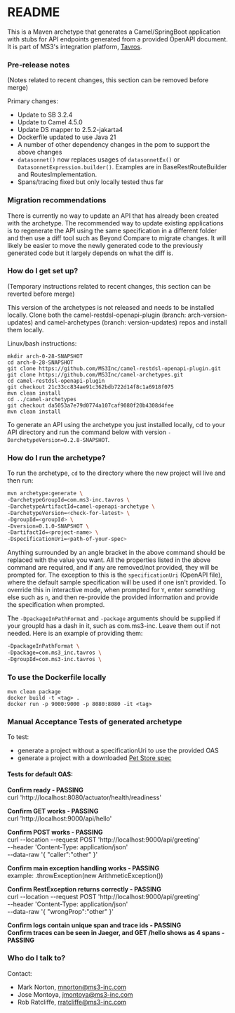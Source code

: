 # README #

This is a Maven archetype that generates a Camel/SpringBoot application with stubs for API endpoints generated from a provided OpenAPI document.
It is part of MS3's integration platform, [Tavros](https://github.com/MS3Inc/tavros).

### Pre-release notes ###

(Notes related to recent changes, this section can be removed before merge)

Primary changes:
- Update to SB 3.2.4
- Update to Camel 4.5.0
- Update DS mapper to 2.5.2-jakarta4
- Dockerfile updated to use Java 21
- A number of other dependency changes in the pom to support the above changes
- `datasonnet()` now replaces usages of `datasonnetEx()` or `DatasonnetExpression.builder()`. Examples are in BaseRestRouteBuilder and RoutesImplementation.
- Spans/tracing fixed but only locally tested thus far

### Migration recommendations ###

There is currently no way to update an API that has already been created with the archetype. The recommended way to update existing applications is to regenerate the API using the same specification in a different folder and then use a diff tool such as Beyond Compare to migrate changes. It will likely be easier to move the newly generated code to the previously generated code but it largely depends on what the diff is.

### How do I get set up? ###

(Temporary instructions related to recent changes, this section can be reverted before merge)

This version of the archetypes is not released and needs to be installed locally.
Clone both the camel-restdsl-openapi-plugin (branch: arch-version-updates) and camel-archetypes (branch: version-updates) repos and install them locally.

Linux/bash instructions:
```
mkdir arch-0-28-SNAPSHOT
cd arch-0-28-SNAPSHOT
git clone https://github.com/MS3Inc/camel-restdsl-openapi-plugin.git
git clone https://github.com/MS3Inc/camel-archetypes.git
cd camel-restdsl-openapi-plugin
git checkout 21c33cc834ae91c362bdb722d14f8c1a6918f075
mvn clean install
cd ../camel-archetypes
git checkout da5053a7e79d0774a107caf9080f20b4308d4fee
mvn clean install
```

To generate an API using the archetype you just installed locally, cd to your API directory and run the command below with version `-DarchetypeVersion=0.2.8-SNAPSHOT`.

### How do I run the archetype? ###

To run the archetype, `cd` to the directory where the new project will live and then run:

```bash
mvn archetype:generate \
-DarchetypeGroupId=com.ms3-inc.tavros \
-DarchetypeArtifactId=camel-openapi-archetype \
-DarchetypeVersion=<check-for-latest> \
-DgroupId=<groupId> \
-Dversion=0.1.0-SNAPSHOT \
-DartifactId=<project-name> \
-DspecificationUri=<path-of-your-spec>
````

Anything surrounded by an angle bracket in the above command should be replaced with the value you want. All the properties listed in the above command are required, and if any are removed/not provided, they will be prompted for. The exception to this is the `specificationUri` (OpenAPI file), where the default sample specification will be used if one isn't provided. To override this in interactive mode, when prompted for `Y`, enter something else such as `n`, and then re-provide the provided information and provide the specification when prompted.

The `-DpackageInPathFormat` and `-package` arguments should be supplied if your groupId has a dash in it, such as com.ms3-inc.  Leave them out if not needed. Here is an example of providing them:
```bash
-DpackageInPathFormat \
-Dpackage=com.ms3_inc.tavros \
-DgroupId=com.ms3-inc.tavros \
```

### To use the Dockerfile locally

```
mvn clean package
docker build -t <tag> .
docker run -p 9000:9000 -p 8080:8080 -it <tag>
```

### Manual Acceptance Tests of generated archetype ###

To test:
- generate a project without a specificationUri to use the provided OAS
- generate a project with a downloaded [Pet Store spec](https://github.com/swagger-api/swagger-petstore/blob/master/src/main/resources/openapi.yaml)

#### Tests for default OAS: ####
**Confirm ready - PASSING**  
curl 'http://localhost:8080/actuator/health/readiness'

**Confirm GET works - PASSING**  
curl 'http://localhost:9000/api/hello'

**Confirm POST works - PASSING**  
curl --location --request POST 'http://localhost:9000/api/greeting' \
--header 'Content-Type: application/json' \
--data-raw '{
"caller":"other"
}'

**Confirm main exception handling works - PASSING**  
example: .throwException(new ArithmeticException())

**Confirm RestException returns correctly - PASSING**  
curl --location --request POST 'http://localhost:9000/api/greeting' \
--header 'Content-Type: application/json' \
--data-raw '{
"wrongProp":"other"
}'

**Confirm logs contain unique span and trace ids - PASSING**  
**Confirm traces can be seen in Jaeger, and GET /hello shows as 4 spans - PASSING**  

### Who do I talk to? ###

Contact:

* Mark Norton, mnorton@ms3-inc.com
* Jose Montoya, jmontoya@ms3-inc.com
* Rob Ratcliffe, rratcliffe@ms3-inc.com